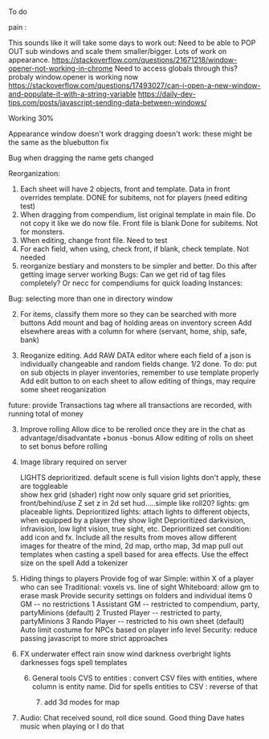 To do 

pain : 
 
 This sounds like it will take some days to work out:
Need to be able to POP OUT sub windows and scale them smaller/bigger. Lots of work on appearance.
https://stackoverflow.com/questions/21671218/window-opener-not-working-in-chrome
Need to access globals through this? probaly window.opener is working now
https://stackoverflow.com/questions/17493027/can-i-open-a-new-window-and-populate-it-with-a-string-variable
https://daily-dev-tips.com/posts/javascript-sending-data-between-windows/

Working 30%

Appearance window doesn't work 
dragging doesn't work: these might be the same as the bluebutton fix

Bug when dragging the name gets changed


Reorganization: 
1. Each sheet will have 2 objects, front and template. Data in front overrides template. DONE for subitems, not for players (need editing test)
2. When dragging from compendium, list original template in main file. Do not copy it like we do now file. Front file is blank Done for subitems. Not for monsters.
3. When editing, change front file. Need to test
4. For each field, when using, check front, if blank, check template. Not needed
5. reorganize bestiary and monsters to be simpler and better. Do this after getting image server working
Bugs: 
    Can we get rid of tag files completely? Or necc for compendiums for quick loading
Instances:

Bug: selecting more than one in directory window
 
 

2. For items, classify them more so they can be searched with more buttons
    Add mount and bag of holding areas on inventory screen
    Add elsewhere areas with a column for where (servant, home, ship, safe, bank)
    
 
3. Reoganize editing. 
    Add RAW DATA editor where each field of a json is individually changeable and random fields change. 1/2 done. To do: put on sub objects in player inventories, remember to use template properly
    Add edit button to on each sheet to allow editing of things, may require some sheet reoganization

     
future: provide Transactions tag where all transactions are recorded, with running total of money

3. Improve rolling
    Allow dice to be rerolled once they are in the chat as advantage/disadvantate +bonus -bonus
    Allow editing of rolls on sheet to set bonus before rolling 

3. Image library required on server
 
    LIGHTS deprioritized. default scene is full vision lights don't apply, these are toggleable  
    show hex grid (shader) right now only square grid
    set priorities, front/behind/use Z
    set z in 2d
    set hud.....simple like roll20?
    lights: gm placeable lights. Deprioritized
    lights: attach lights to different objects, when equipped by a player they show light Deprioritized
    darkvision, infravision, low light vision, true sight, etc. Deprioritized
    set condition: add icon and fx. Include all the results from moves
    allow different images for theatre of the mind, 2d map, ortho map, 3d map
      pull out templates when casting a spell based for area effects. Use the effect size on the spell
    Add a tokenizer

   
  

  4. Hiding things to players
    Provide fog of war
        Simple: within X of a player who can see
        Traditional: voxels vs. line of sight
        Whiteboard: allow gm to erase mask
    Provide security settings on folders and individual items
       0 GM -- no restrictions
       1  Assistant GM -- restricted to compendium, party, partyMinions (default)
       2  Trusted Player -- restricted to party, partyMinions
       3 Rando Player -- restricted to his own sheet (default)
    Auto limit costume for NPCs based on player info level
    Security: reduce passing javascript to more strict approaches

5. FX
    underwater effect
    rain
    snow
    wind
    darkness
    overbright
    lights
    darknesses
    fogs
    spell templates

    6. General tools
        CVS to entities : convert CSV files with entities, where column is entity name. Did for spells
        entities to CSV : reverse of that
        

        7. add 3d modes for map

8. Audio: Chat received sound, roll dice sound. Good thing Dave hates music when playing or I do that
